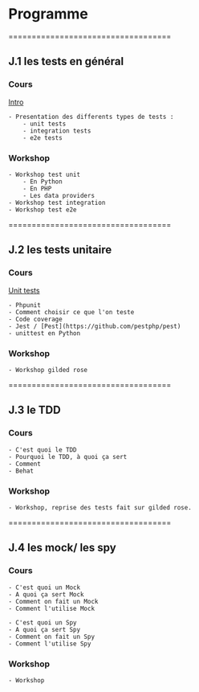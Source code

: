# Programme

===================================
## J.1 les tests en général

### Cours

[Intro](./1.INTRO.md)

    - Presentation des differents types de tests :
        - unit tests
        - integration tests
        - e2e tests
### Workshop
    - Workshop test unit
        - En Python
        - En PHP
        - Les data providers
    - Workshop test integration
    - Workshop test e2e

===================================
## J.2 les tests unitaire
### Cours

[Unit tests](./2.UNIT_TESTS.md)

    - Phpunit
    - Comment choisir ce que l'on teste
    - Code coverage
    - Jest / [Pest](https://github.com/pestphp/pest)
    - unittest en Python
### Workshop
    - Workshop gilded rose

===================================
## J.3 le TDD

### Cours
    - C'est quoi le TDD
    - Pourquoi le TDD, à quoi ça sert
    - Comment
    - Behat
### Workshop
    - Workshop, reprise des tests fait sur gilded rose.

===================================
## J.4 les mock/ les spy
### Cours
    - C'est quoi un Mock
    - A quoi ça sert Mock
    - Comment on fait un Mock
    - Comment l'utilise Mock

    - C'est quoi un Spy
    - A quoi ça sert Spy
    - Comment on fait un Spy
    - Comment l'utilise Spy
### Workshop
    - Workshop
